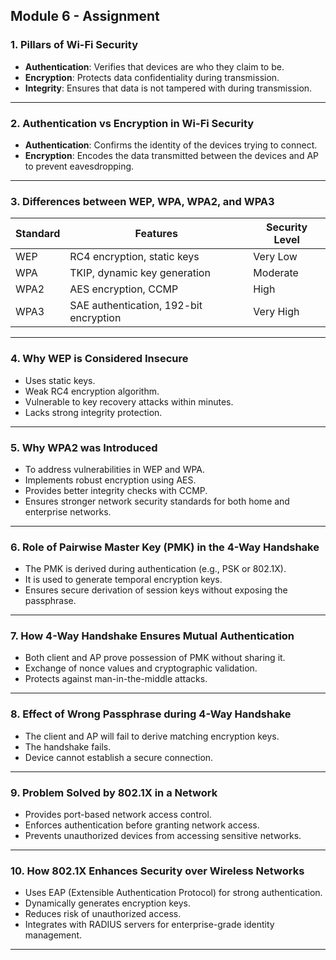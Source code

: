 ## Module 6 - Assignment

### 1. **Pillars of Wi-Fi Security**
- **Authentication**: Verifies that devices are who they claim to be.
- **Encryption**: Protects data confidentiality during transmission.
- **Integrity**: Ensures that data is not tampered with during transmission.

---

### 2. **Authentication vs Encryption in Wi-Fi Security**
- **Authentication**: Confirms the identity of the devices trying to connect.
- **Encryption**: Encodes the data transmitted between the devices and AP to prevent eavesdropping.

---

### 3. **Differences between WEP, WPA, WPA2, and WPA3**
| Standard | Features | Security Level |
|----------|----------|----------------|
| WEP | RC4 encryption, static keys | Very Low |
| WPA | TKIP, dynamic key generation | Moderate |
| WPA2 | AES encryption, CCMP | High |
| WPA3 | SAE authentication, 192-bit encryption | Very High |

---

### 4. **Why WEP is Considered Insecure**
- Uses static keys.
- Weak RC4 encryption algorithm.
- Vulnerable to key recovery attacks within minutes.
- Lacks strong integrity protection.

---

### 5. **Why WPA2 was Introduced**
- To address vulnerabilities in WEP and WPA.
- Implements robust encryption using AES.
- Provides better integrity checks with CCMP.
- Ensures stronger network security standards for both home and enterprise networks.

---

### 6. **Role of Pairwise Master Key (PMK) in the 4-Way Handshake**
- The PMK is derived during authentication (e.g., PSK or 802.1X).
- It is used to generate temporal encryption keys.
- Ensures secure derivation of session keys without exposing the passphrase.

---

### 7. **How 4-Way Handshake Ensures Mutual Authentication**
- Both client and AP prove possession of PMK without sharing it.
- Exchange of nonce values and cryptographic validation.
- Protects against man-in-the-middle attacks.

---

### 8. **Effect of Wrong Passphrase during 4-Way Handshake**
- The client and AP will fail to derive matching encryption keys.
- The handshake fails.
- Device cannot establish a secure connection.

---

### 9. **Problem Solved by 802.1X in a Network**
- Provides port-based network access control.
- Enforces authentication before granting network access.
- Prevents unauthorized devices from accessing sensitive networks.

---

### 10. **How 802.1X Enhances Security over Wireless Networks**
- Uses EAP (Extensible Authentication Protocol) for strong authentication.
- Dynamically generates encryption keys.
- Reduces risk of unauthorized access.
- Integrates with RADIUS servers for enterprise-grade identity management.

---
